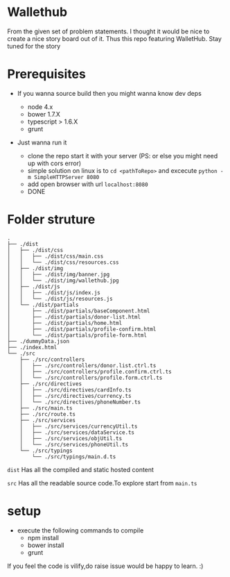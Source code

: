 # Wallethub
From the given set of problem statements.
I thought it would be nice to create a nice story board out of it. Thus this repo featuring WalletHub.
Stay tuned for the story

# Prerequisites
- If you wanna source build then you might wanna know dev deps
  - node 4.x
  - bower 1.7.X
  - typescript > 1.6.X
  - grunt
  
- Just wanna run it
  - clone the repo start it with your server (PS: or else you might need up with cors error)
  - simple solution on linux is to `cd <pathToRepo>` and excecute `python -m SimpleHTTPServer 8080`
  - add open browser with url `localhost:8080`
  - DONE
  
# Folder struture 
```
.
├── ./dist
│   ├── ./dist/css
│   │   ├── ./dist/css/main.css
│   │   └── ./dist/css/resources.css
│   ├── ./dist/img
│   │   ├── ./dist/img/banner.jpg
│   │   └── ./dist/img/wallethub.jpg
│   ├── ./dist/js
│   │   ├── ./dist/js/index.js
│   │   └── ./dist/js/resources.js
│   └── ./dist/partials
│       ├── ./dist/partials/baseComponent.html
│       ├── ./dist/partials/donor-list.html
│       ├── ./dist/partials/home.html
│       ├── ./dist/partials/profile-confirm.html
│       └── ./dist/partials/profile-form.html
├── ./dummyData.json
├── ./index.html
└── ./src
    ├── ./src/controllers
    │   ├── ./src/controllers/donor.list.ctrl.ts
    │   ├── ./src/controllers/profile.confirm.ctrl.ts
    │   └── ./src/controllers/profile.form.ctrl.ts
    ├── ./src/directives
    │   ├── ./src/directives/cardInfo.ts
    │   ├── ./src/directives/currency.ts
    │   └── ./src/directives/phoneNumber.ts
    ├── ./src/main.ts
    ├── ./src/route.ts
    ├── ./src/services
    │   ├── ./src/services/currencyUtil.ts
    │   ├── ./src/services/dataService.ts
    │   ├── ./src/services/objUtil.ts
    │   └── ./src/services/phoneUtil.ts
    └── ./src/typings
        └── ./src/typings/main.d.ts
  ```
  
`dist`
Has all the compiled and static hosted content

`src`
Has all the readable source code.To explore start from `main.ts`

# setup
- execute the following commands to compile 
  - npm install
  - bower install
  - grunt
  
If you feel the code is vilify,do raise issue would be happy to learn. :)
